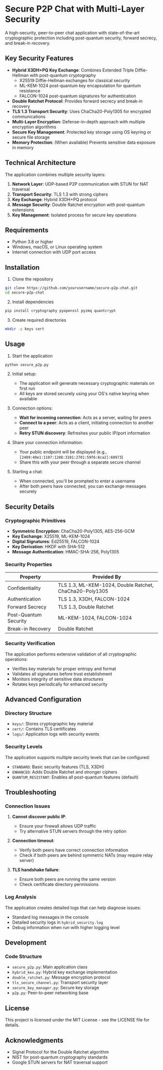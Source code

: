 # Secure P2P Chat with Multi-Layer Security

A high-security, peer-to-peer chat application with state-of-the-art cryptographic protection including post-quantum security, forward secrecy, and break-in recovery.

## Key Security Features

- **Hybrid X3DH+PQ Key Exchange**: Combines Extended Triple Diffie-Hellman with post-quantum cryptography
  - X25519 Diffie-Hellman exchanges for classical security
  - ML-KEM-1024 post-quantum key encapsulation for quantum resistance
  - FALCON-1024 post-quantum signatures for authentication
- **Double Ratchet Protocol**: Provides forward secrecy and break-in recovery
- **TLS 1.3 Transport Security**: Uses ChaCha20-Poly1305 for encrypted communications
- **Multi-Layer Encryption**: Defense-in-depth approach with multiple encryption algorithms
- **Secure Key Management**: Protected key storage using OS keyring or secure file storage
- **Memory Protection**: (When available) Prevents sensitive data exposure in memory

## Technical Architecture

The application combines multiple security layers:

1. **Network Layer**: UDP-based P2P communication with STUN for NAT traversal
2. **Transport Security**: TLS 1.3 with strong ciphers
3. **Key Exchange**: Hybrid X3DH+PQ protocol
4. **Message Security**: Double Ratchet encryption with post-quantum extensions
5. **Key Management**: Isolated process for secure key operations

## Requirements

- Python 3.8 or higher
- Windows, macOS, or Linux operating system
- Internet connection with UDP port access

## Installation

1. Clone the repository
```bash
git clone https://github.com/yourusername/secure-p2p-chat.git
cd secure-p2p-chat
```

2. Install dependencies
```bash
pip install cryptography pyopenssl pyzmq quantcrypt
```

3. Create required directories
```bash
mkdir -p keys cert
```

## Usage

1. Start the application
```bash
python secure_p2p.py
```

2. Initial setup:
   - The application will generate necessary cryptographic materials on first run
   - All keys are stored securely using your OS's native keyring when available

3. Connection options:
   - **Wait for incoming connection**: Acts as a server, waiting for peers
   - **Connect to a peer**: Acts as a client, initiating connection to another peer
   - **Retry STUN discovery**: Refreshes your public IP/port information

4. Share your connection information:
   - Your public endpoint will be displayed (e.g., `[2409:40e1:1107:1288:3101:2701:59f6:8ca2]:60973`)
   - Share this with your peer through a separate secure channel

5. Starting a chat:
   - When connected, you'll be prompted to enter a username
   - After both peers have connected, you can exchange messages securely

## Security Details

### Cryptographic Primitives

- **Symmetric Encryption**: ChaCha20-Poly1305, AES-256-GCM
- **Key Exchange**: X25519, ML-KEM-1024
- **Digital Signatures**: Ed25519, FALCON-1024
- **Key Derivation**: HKDF with SHA-512
- **Message Authentication**: HMAC-SHA-256, Poly1305

### Security Properties

| Property | Provided By |
|----------|-------------|
| Confidentiality | TLS 1.3, ML-KEM-1024, Double Ratchet, ChaCha20-Poly1305 |
| Authentication | TLS 1.3, X3DH, FALCON-1024 |
| Forward Secrecy | TLS 1.3, Double Ratchet |
| Post-Quantum Security | ML-KEM-1024, FALCON-1024 |
| Break-in Recovery | Double Ratchet |

### Security Verification

The application performs extensive validation of all cryptographic operations:
- Verifies key materials for proper entropy and format
- Validates all signatures before trust establishment
- Monitors integrity of sensitive data structures
- Rotates keys periodically for enhanced security

## Advanced Configuration

### Directory Structure

- `keys/`: Stores cryptographic key material
- `cert/`: Contains TLS certificates
- `logs/`: Application logs with security events

### Security Levels

The application supports multiple security levels that can be configured:
- `STANDARD`: Basic security features (TLS, X3DH)
- `ENHANCED`: Adds Double Ratchet and stronger ciphers
- `QUANTUM_RESISTANT`: Enables all post-quantum features (default)

## Troubleshooting

### Connection Issues

1. **Cannot discover public IP**:
   - Ensure your firewall allows UDP traffic
   - Try alternative STUN servers through the retry option

2. **Connection timeout**:
   - Verify both peers have correct connection information
   - Check if both peers are behind symmetric NATs (may require relay server)

3. **TLS handshake failure**:
   - Ensure both peers are running the same version
   - Check certificate directory permissions

### Log Analysis

The application creates detailed logs that can help diagnose issues:
- Standard log messages in the console
- Detailed security logs in `hybrid_security.log`
- Debug information when run with higher logging level

## Development

### Code Structure

- `secure_p2p.py`: Main application class
- `hybrid_kex.py`: Hybrid key exchange implementation
- `double_ratchet.py`: Message encryption protocol
- `tls_secure_channel.py`: Transport security layer
- `secure_key_manager.py`: Secure key storage
- `p2p.py`: Peer-to-peer networking base

## License

This project is licensed under the MIT License - see the LICENSE file for details.

## Acknowledgments

- Signal Protocol for the Double Ratchet algorithm
- NIST for post-quantum cryptography standards
- Google STUN servers for NAT traversal support 
